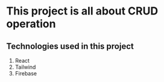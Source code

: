 # This project is all about CRUD operation 

## Technologies used in this project
1. React
2. Tailwind
3. Firebase

